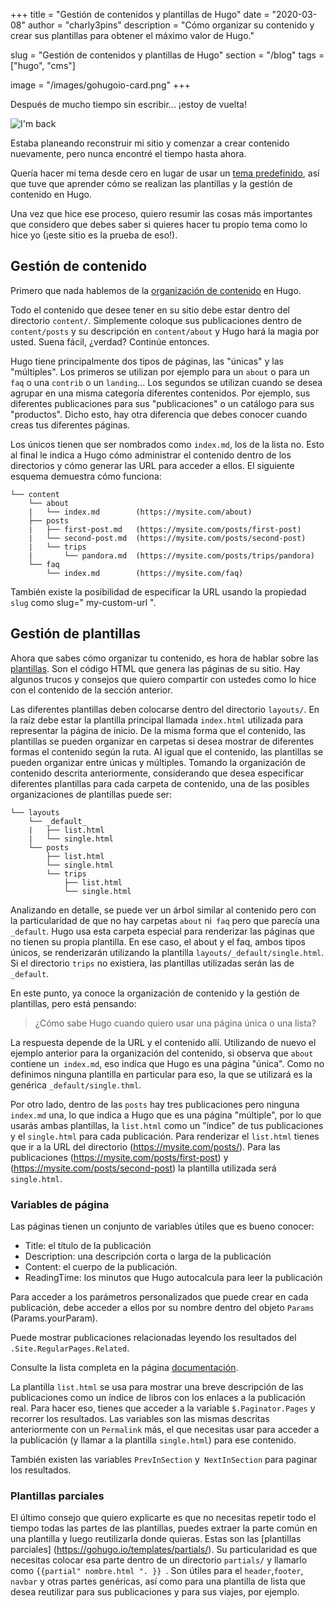 +++
title = "Gestión de contenidos y plantillas de Hugo"
date = "2020-03-08"
author = "charly3pins"
description = "Cómo organizar su contenido y crear sus plantillas para obtener el máximo valor de Hugo."

slug = "Gestión de contenidos y plantillas de Hugo"
section = "/blog"
tags = ["hugo", "cms"]

image = "/images/gohugoio-card.png"
+++

Después de mucho tiempo sin escribir... ¡estoy de vuelta!

![I'm back](/images/hugo-content-templates-managing/im-back-terminator.jpg)

Estaba planeando reconstruir mi sitio y comenzar a crear contenido nuevamente, pero nunca encontré el tiempo hasta ahora.

Quería hacer mi tema desde cero en lugar de usar un [tema predefinido](https://themes.gohugo.io/), así que tuve que aprender cómo se realizan las plantillas y la gestión de contenido en Hugo.

Una vez que hice ese proceso, quiero resumir las cosas más importantes que considero que debes saber si quieres hacer tu propio tema como lo hice yo (¡este sitio es la prueba de eso!).

## Gestión de contenido

Primero que nada hablemos de la [organización de contenido](https://gohugo.io/content-management/organization/) en Hugo.

Todo el contenido que desee tener en su sitio debe estar dentro del directorio `content/`. Simplemente coloque sus publicaciones dentro de `content/posts` y su descripción en `content/about` y Hugo hará la magia por usted. Suena fácil, ¿verdad? Continúe entonces.

Hugo tiene principalmente dos tipos de páginas, las "únicas" y las "múltiples". Los primeros se utilizan por ejemplo para un `about` o para un `faq` o una `contrib` o un `landing`... Los segundos se utilizan cuando se desea agrupar en una misma categoría diferentes contenidos. Por ejemplo, sus diferentes publicaciones para sus "publicaciones" o un catálogo para sus "productos". Dicho esto, hay otra diferencia que debes conocer cuando creas tus diferentes páginas.

Los únicos tienen que ser nombrados como `index.md`, los de la lista no. Esto al final le indica a Hugo cómo administrar el contenido dentro de los directorios y cómo generar las URL para acceder a ellos. El siguiente esquema demuestra cómo funciona:

```
└── content
    └── about
    |   └── index.md        (https://mysite.com/about)
    ├── posts
    |   ├── first-post.md   (https://mysite.com/posts/first-post)
    |   └── second-post.md  (https://mysite.com/posts/second-post)
    |   └── trips
    |       └── pandora.md  (https://mysite.com/posts/trips/pandora)
    └── faq
        └── index.md        (https://mysite.com/faq)
```

También existe la posibilidad de especificar la URL usando la propiedad `slug` como slug=" my-custom-url ".

## Gestión de plantillas

Ahora que sabes cómo organizar tu contenido, es hora de hablar sobre las [plantillas](https://gohugo.io/templates/). Son el código HTML que genera las páginas de su sitio. Hay algunos trucos y consejos que quiero compartir con ustedes como lo hice con el contenido de la sección anterior.

Las diferentes plantillas deben colocarse dentro del directorio `layouts/`. En la raíz debe estar la plantilla principal llamada `index.html` utilizada para representar la página de inicio. De la misma forma que el contenido, las plantillas se pueden organizar en carpetas si desea mostrar de diferentes formas el contenido según la ruta. Al igual que el contenido, las plantillas se pueden organizar entre únicas y múltiples. Tomando la organización de contenido descrita anteriormente, considerando que desea especificar diferentes plantillas para cada carpeta de contenido, una de las posibles organizaciones de plantillas puede ser:

```
└── layouts
    └── _default_
    |   ├── list.html
    |   └── single.html
    └── posts
        ├── list.html
        └── single.html
        └── trips
            ├── list.html
            └── single.html
```

Analizando en detalle, se puede ver un árbol similar al contenido pero con la particularidad de que no hay carpetas `about` ni` faq` pero que parecía una `_default`. Hugo usa esta carpeta especial para renderizar las páginas que no tienen su propia plantilla. En ese caso, el about y el faq, ambos tipos únicos, se renderizarán utilizando la plantilla `layouts/_default/single.html`. Si el directorio `trips` no existiera, las plantillas utilizadas serán las de `_default`.

En este punto, ya conoce la organización de contenido y la gestión de plantillas, pero está pensando:
> ¿Cómo sabe Hugo cuando quiero usar una página única o una lista?

La respuesta depende de la URL y el contenido allí. Utilizando de nuevo el ejemplo anterior para la organización del contenido, si observa que `about` contiene un` index.md`, eso indica que Hugo es una página "única". Como no definimos ninguna plantilla en particular para eso, la que se utilizará es la genérica `_default/single.thml`.

Por otro lado, dentro de las `posts` hay tres publicaciones pero ninguna `index.md` una, lo que indica a Hugo que es una página "múltiple", por lo que usarás ambas plantillas, la `list.html` como un "índice" de tus publicaciones y el `single.html` para cada publicación. Para renderizar el `list.html` tienes que ir a la URL del directorio (https://mysite.com/posts/). Para las publicaciones (https://mysite.com/posts/first-post) y (https://mysite.com/posts/second-post) la plantilla utilizada será `single.html`.

### Variables de página

Las páginas tienen un conjunto de variables útiles que es bueno conocer:
- Title: el título de la publicación
- Description: una descripción corta o larga de la publicación
- Content: el cuerpo de la publicación.
- ReadingTime: los minutos que Hugo autocalcula para leer la publicación

Para acceder a los parámetros personalizados que puede crear en cada publicación, debe acceder a ellos por su nombre dentro del objeto `Params` (Params.yourParam).

Puede mostrar publicaciones relacionadas leyendo los resultados del `.Site.RegularPages.Related`.

Consulte la lista completa en la página [documentación](https://gohugo.io/variables/page/).

La plantilla `list.html` se usa para mostrar una breve descripción de las publicaciones como un índice de libros con los enlaces a la publicación real. Para hacer eso, tienes que acceder a la variable `$.Paginator.Pages` y recorrer los resultados. Las variables son las mismas descritas anteriormente con un `Permalink` más, el que necesitas usar para acceder a la publicación (y llamar a la plantilla `single.html`) para ese contenido.

También existen las variables `PrevInSection` y` NextInSection` para paginar los resultados.

### Plantillas parciales

El último consejo que quiero explicarte es que no necesitas repetir todo el tiempo todas las partes de las plantillas, puedes extraer la parte común en una plantilla y luego reutilizarla donde quieras. Estas son las [plantillas parciales] (https://gohugo.io/templates/partials/). Su particularidad es que necesitas colocar esa parte dentro de un directorio `partials/` y llamarlo como `{{partial" nombre.html ". }} `. Son útiles para el `header`,`footer`, `navbar` y otras partes genéricas, así como para una plantilla de lista que desea reutilizar para sus publicaciones y para sus viajes, por ejemplo.
